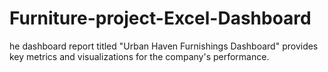 # Furniture-project-Excel-Dashboard
he dashboard report titled "Urban Haven Furnishings Dashboard" provides key metrics and visualizations for the company's performance. 
